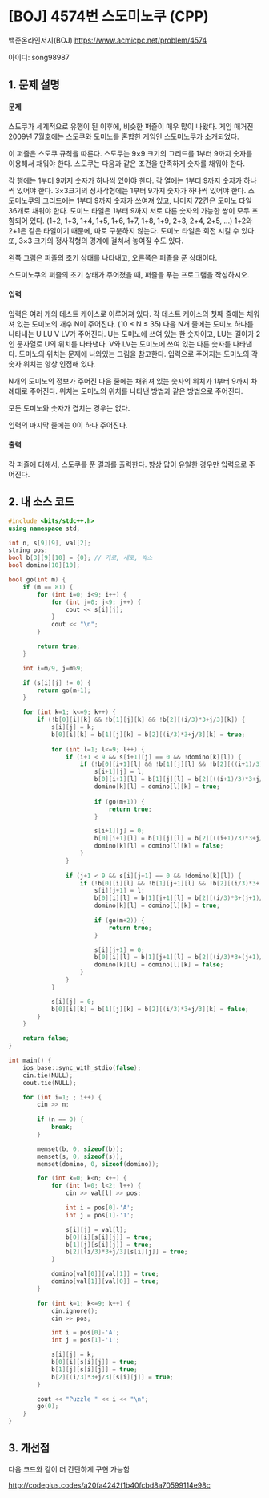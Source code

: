 # [BOJ] 4574번 스도미노쿠 (CPP)


백준온라인저지(BOJ) https://www.acmicpc.net/problem/4574


아이디: song98987


## 1. 문제 설명

#### 문제
스도쿠가 세계적으로 유행이 된 이후에, 비슷한 퍼즐이 매우 많이 나왔다. 게임 매거진 2009년 7월호에는 스도쿠와 도미노를 혼합한 게임인 스도미노쿠가 소개되었다. 

이 퍼즐은 스도쿠 규칙을 따른다. 스도쿠는 9×9 크기의 그리드를 1부터 9까지 숫자를 이용해서 채워야 한다. 스도쿠는 다음과 같은 조건을 만족하게 숫자를 채워야 한다.

각 행에는 1부터 9까지 숫자가 하나씩 있어야 한다.
각 열에는 1부터 9까지 숫자가 하나씩 있어야 한다.
3×3크기의 정사각형에는 1부터 9가지 숫자가 하나씩 있어야 한다.
스도미노쿠의 그리드에는 1부터 9까지 숫자가 쓰여져 있고, 나머지 72칸은 도미노 타일 36개로 채워야 한다. 도미노 타일은 1부터 9까지 서로 다른 숫자의 가능한 쌍이 모두 포함되어 있다. (1+2, 1+3, 1+4, 1+5, 1+6, 1+7, 1+8, 1+9, 2+3, 2+4, 2+5, ...) 1+2와 2+1은 같은 타일이기 때문에, 따로 구분하지 않는다. 도미노 타일은 회전 시킬 수 있다. 또, 3×3 크기의 정사각형의 경계에 걸쳐서 놓여질 수도 있다.

왼쪽 그림은 퍼즐의 초기 상태를 나타내고, 오른쪽은 퍼즐을 푼 상태이다.



스도미노쿠의 퍼즐의 초기 상태가 주어졌을 때, 퍼즐을 푸는 프로그램을 작성하시오.

#### 입력
입력은 여러 개의 테스트 케이스로 이루어져 있다. 각 테스트 케이스의 첫째 줄에는 채워져 있는 도미노의 개수 N이 주어진다. (10 ≤ N ≤ 35) 다음 N개 줄에는 도미노 하나를 나타내는 U LU V LV가 주어진다. U는 도미노에 쓰여 있는 한 숫자이고, LU는 길이가 2인 문자열로 U의 위치를 나타낸다. V와 LV는 도미노에 쓰여 있는 다른 숫자를 나타낸다. 도미노의 위치는 문제에 나와있는 그림을 참고한다. 입력으로 주어지는 도미노의 각 숫자 위치는 항상 인접해 있다.

N개의 도미노의 정보가 주어진 다음 줄에는 채워져 있는 숫자의 위치가 1부터 9까지 차례대로 주어진다. 위치는 도미노의 위치를 나타낸 방법과 같은 방법으로 주어진다.

모든 도미노와 숫자가 겹치는 경우는 없다.

입력의 마지막 줄에는 0이 하나 주어진다.

#### 출력
각 퍼즐에 대해서, 스도쿠를 푼 결과를 출력한다. 항상 답이 유일한 경우만 입력으로 주어진다.

## 2. 내 소스 코드

```c++
#include <bits/stdc++.h>
using namespace std;

int n, s[9][9], val[2];
string pos;
bool b[3][9][10] = {0}; // 가로, 세로, 박스
bool domino[10][10];

bool go(int m) {
    if (m == 81) {
        for (int i=0; i<9; i++) {
            for (int j=0; j<9; j++) {
                cout << s[i][j];
            }
            cout << "\n";
        }

        return true;
    }

    int i=m/9, j=m%9;

    if (s[i][j] != 0) {
        return go(m+1);
    }

    for (int k=1; k<=9; k++) {
        if (!b[0][i][k] && !b[1][j][k] && !b[2][(i/3)*3+j/3][k]) {
            s[i][j] = k;
            b[0][i][k] = b[1][j][k] = b[2][(i/3)*3+j/3][k] = true;
            
            for (int l=1; l<=9; l++) {
                if (i+1 < 9 && s[i+1][j] == 0 && !domino[k][l]) {
                    if (!b[0][i+1][l] && !b[1][j][l] && !b[2][((i+1)/3)*3+j/3][l]) {
                        s[i+1][j] = l;
                        b[0][i+1][l] = b[1][j][l] = b[2][((i+1)/3)*3+j/3][l] = true;
                        domino[k][l] = domino[l][k] = true;
                        
                        if (go(m+1)) {
                            return true;
                        }

                        s[i+1][j] = 0;
                        b[0][i+1][l] = b[1][j][l] = b[2][((i+1)/3)*3+j/3][l] = false;
                        domino[k][l] = domino[l][k] = false;
                    }
                }
                
                if (j+1 < 9 && s[i][j+1] == 0 && !domino[k][l]) {
                    if (!b[0][i][l] && !b[1][j+1][l] && !b[2][(i/3)*3+(j+1)/3][l]) {
                        s[i][j+1] = l;
                        b[0][i][l] = b[1][j+1][l] = b[2][(i/3)*3+(j+1)/3][l] = true;
                        domino[k][l] = domino[l][k] = true;
                        
                        if (go(m+2)) {
                            return true;
                        }

                        s[i][j+1] = 0;
                        b[0][i][l] = b[1][j+1][l] = b[2][(i/3)*3+(j+1)/3][l] = false;
                        domino[k][l] = domino[l][k] = false;
                    }
                }
            }

            s[i][j] = 0;
            b[0][i][k] = b[1][j][k] = b[2][(i/3)*3+j/3][k] = false;
        }
    }

    return false;
}

int main() {
    ios_base::sync_with_stdio(false);
    cin.tie(NULL);
    cout.tie(NULL);    

    for (int i=1; ; i++) {
        cin >> n;
        
        if (n == 0) {
            break;
        }

        memset(b, 0, sizeof(b));
        memset(s, 0, sizeof(s));
        memset(domino, 0, sizeof(domino));

        for (int k=0; k<n; k++) {
            for (int l=0; l<2; l++) {
                cin >> val[l] >> pos;

                int i = pos[0]-'A';
                int j = pos[1]-'1';

                s[i][j] = val[l];
                b[0][i][s[i][j]] = true;
                b[1][j][s[i][j]] = true;
                b[2][(i/3)*3+j/3][s[i][j]] = true;
            }

            domino[val[0]][val[1]] = true;
            domino[val[1]][val[0]] = true;
        }

        for (int k=1; k<=9; k++) {
            cin.ignore();
            cin >> pos;

            int i = pos[0]-'A';
            int j = pos[1]-'1';

            s[i][j] = k;
            b[0][i][s[i][j]] = true;
            b[1][j][s[i][j]] = true;
            b[2][(i/3)*3+j/3][s[i][j]] = true;
        }

        cout << "Puzzle " << i << "\n";
        go(0);
    }
}
```

## 3. 개선점

다음 코드와 같이 더 간단하게 구현 가능함

http://codeplus.codes/a20fa4242f1b40fcbd8a70599114e98c